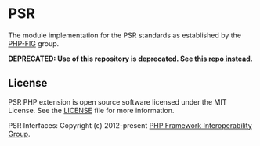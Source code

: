 # PSR

The module implementation for the PSR standards as established by the [PHP-FIG](http://www.php-fig.org) group.

**DEPRECATED: Use of this repository is deprecated. See [this repo instead](https://github.com/jbboehr/php-psr).**

## License

PSR PHP extension is open source software licensed under the MIT License. See the [LICENSE](./LICENSE) file for more information.


PSR Interfaces: Copyright (c) 2012-present [PHP Framework Interoperability Group](http://www.php-fig.org).
